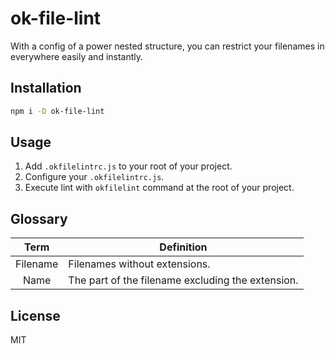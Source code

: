 # ok-file-lint

With a config of a power nested structure, you can restrict your filenames in everywhere easily and instantly.

## Installation

```bash
npm i -D ok-file-lint
```

## Usage

1. Add `.okfilelintrc.js` to your root of your project.
2. Configure your `.okfilelintrc.js`.
3. Execute lint with `okfilelint` command at the root of your project.

## Glossary

|   Term   | Definition                                        |
| :------: | ------------------------------------------------- |
| Filename | Filenames without extensions.                     |
|   Name   | The part of the filename excluding the extension. |

## License

MIT
